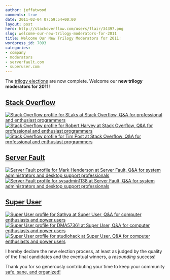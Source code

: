 ```yaml
---
author: jeffatwood
comments: true
date: 2011-02-04 07:59:54+00:00
layout: post
hero: http://stackoverflow.com/users/flair/34397.png
slug: welcome-our-new-trilogy-moderators-for-2011
title: Welcome Our New Trilogy Moderators for 2011!
wordpress_id: 7093
categories:
- company
- moderators
- serverfault.com
- superuser.com
---
```


The [trilogy elections](http://blog.stackoverflow.com/2011/01/trilogy-2011-elections-begin/) are now complete. Welcome our **new trilogy moderators for 2011!**



## [Stack Overflow](http://stackoverflow.com/about#moderators)



[![Stack Overflow profile for SLaks at Stack Overflow, Q&A for professional and enthusiast programmers](http://stackoverflow.com/users/flair/34397.png)](http://stackoverflow.com/users/34397/slaks)  
[![Stack Overflow profile for Robert Harvey at Stack Overflow, Q&A for professional and enthusiast programmers](http://stackoverflow.com/users/flair/102937.png)](http://stackoverflow.com/users/102937/robert-harvey)  
[![Stack Overflow profile for Tim Post at Stack Overflow, Q&A for professional and enthusiast programmers](http://stackoverflow.com/users/flair/50049.png)](http://stackoverflow.com/users/50049/tim-post)



## [Server Fault](http://serverfault.com/about#moderators)



[![Server Fault profile for Mark Henderson at Server Fault, Q&A for system administrators and desktop support professionals](http://serverfault.com/users/flair/7709.png)](http://serverfault.com/users/7709/mark-henderson)  
[![Server Fault profile for sysadmin1138 at Server Fault, Q&A for system administrators and desktop support professionals](http://serverfault.com/users/flair/3038.png)](http://serverfault.com/users/3038/sysadmin1138)



## [Super User](http://superuser.com/about#moderators)



[![Super User profile for Sathya at Super User, Q&A for computer enthusiasts and power users](http://superuser.com/users/flair/4377.png)](http://superuser.com/users/4377/sathya)  
[![Super User profile for DMA57361 at Super User, Q&A for computer enthusiasts and power users](http://superuser.com/users/flair/39366.png)](http://superuser.com/users/39366/dma57361)  
[![Super User profile for studiohack at Super User, Q&A for computer enthusiasts and power users](http://superuser.com/users/flair/6574.png)](http://superuser.com/users/6574/studiohack)

I hereby declare the new election process, at least as judged by the quality of the final candidates and the eventual winners, a _resounding_ success!

Thank you for so generously contributing your time to keep your community [safe, sane, and organized!](http://blog.stackoverflow.com/2009/05/a-theory-of-moderation/)
